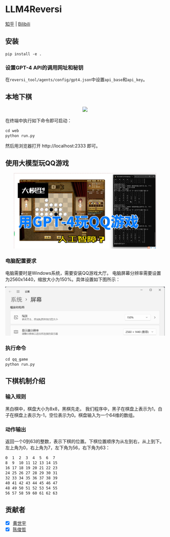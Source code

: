# LLM4Reversi

[知乎](https://zhuanlan.zhihu.com/p/668878505) | [Bilibili](./)

## 安装

```commandline
pip install -e .
```

### 设置GPT-4 API的调用网址和秘钥

在`reversi_tool/agents/config/gpt4.json`中设置`api_base`和`api_key`。

## 本地下棋

<div align="center">
  <img width="800px" height="auto" src="docs/images/web.gif"></a>
</div>

在终端中执行如下命令即可启动：
```commandline
cd web
python run.py
```

然后用浏览器打开 http://localhost:2333 即可。

## 使用大模型玩QQ游戏

<div align="center">
    <a href="https://zhuanlan.zhihu.com/p/668878505"><img width="450px" height="auto" src="docs/images/qq_game.jpg"></a>
</div>

### 电脑配置要求

电脑需要时是Windows系统，需要安装QQ游戏大厅。
电脑屏幕分辨率需要设置为2560x1440，缩放大小为150%。具体设置如下图所示：
<div align="center">
    <img width="800px" height="auto" src="docs/images/screen.png">
</div>

### 执行命令

```commandline
cd qq_game
python run.py
``` 

## 下棋机制介绍

### 输入规则

黑白棋中，棋盘大小为8x8，黑棋先走。
我们程序中，黑子在棋盘上表示为1，白子在棋盘上表示为-1，空位表示为0。棋盘输入为一个64维的数组。

### 动作输出

返回一个0到63的整数，表示下棋的位置。下棋位置顺序为从左到右，从上到下。左上角为0，右上角为7，左下角为56，右下角为63：

```text
0  1  2  3  4  5  6  7
8  9  10 11 12 13 14 15
16 17 18 19 20 21 22 23
24 25 26 27 28 29 30 31
32 33 34 35 36 37 38 39
40 41 42 43 44 45 46 47
48 49 50 51 52 53 54 55
56 57 58 59 60 61 62 63
```

## 贡献者

- [x] [黄世宇](https://huangshiyu13.github.io/)
- [x] [陈俊哲](https://github.com/chenjz20Thu)
